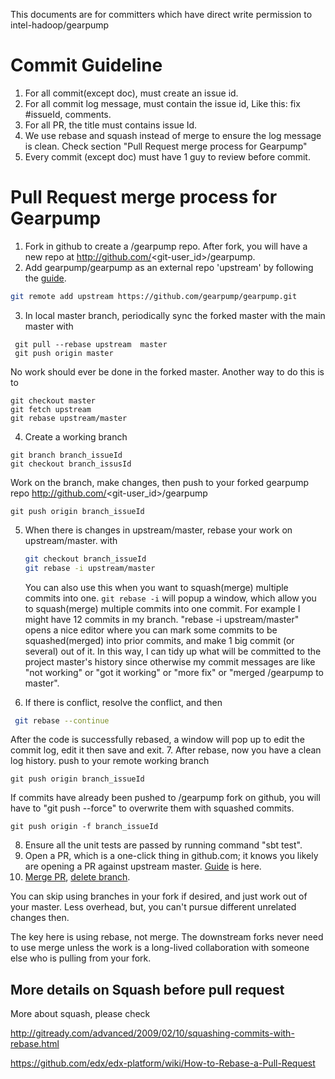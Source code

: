 This documents are for committers which have direct write permission to intel-hadoop/gearpump

Commit Guideline
========================
1.	For all commit(except doc), must create an issue id.
2.	For all commit log message, must contain the issue id, Like this: fix #issueId, comments.
3.	For all PR, the title must contains issue Id.
4.	We use rebase and squash instead of merge to ensure the log message is clean. Check section "Pull Request merge process for Gearpump"
5.	Every commit (except doc) must have 1 guy to review before commit.

Pull Request merge process for Gearpump
========================
1. Fork in github to create a /gearpump repo. After fork, you will have a new repo at http://github.com/<git-user_id>/gearpump.
2. Add gearpump/gearpump as an external repo 'upstream' by following the [guide](https://help.github.com/articles/configuring-a-remote-for-a-fork/).

  ```bash
  git remote add upstream https://github.com/gearpump/gearpump.git
  ```

3. In local master branch, periodically sync the forked master with the main master with 
 
  ```
   git pull --rebase upstream  master
   git push origin master
  ``` 
No work should ever be done in the forked master. Another way to do this is to 

 ```
 git checkout master
 git fetch upstream
 git rebase upstream/master
 ```

4. Create a working branch

  ```
  git branch branch_issueId
  git checkout branch_issusId
  ```

  Work on the branch, make changes, then push to your forked gearpump repo http://github.com/<git-user_id>/gearpump

  ```
  git push origin branch_issueId
  ```

5. When there is changes in upstream/master, rebase your work on upstream/master. with

   ```bash
   git checkout branch_issueId
   git rebase -i upstream/master
   ```

   You can also use this when you want to squash(merge) multiple commits into one.
   ```git rebase -i``` will popup a window, which allow you to squash(merge) multiple commits into one commit.
   For example I might have 12 commits in my branch. "rebase -i upstream/master" opens a nice editor where you can mark some commits to be squashed(merged) into prior commits, and make 1 big commit (or several) out of it. In this way, I can tidy up what will be committed to the project master's history since otherwise my commit messages are like "not working" or "got it working" or "more fix" or "merged <git-user-id>/gearpump to master".

6. If there is conflict, resolve the conflict, and then 

  ```bash
   git rebase --continue  
  ```

  After the code is successfully rebased, a window will pop up to edit the commit log, edit it then save and exit.
7. After rebase, now you have a clean log history. push to your remote working branch

  ```
  git push origin branch_issueId
  ```

  If commits have already been pushed to <git-user-id>/gearpump fork on github, you will have to "git push --force" to overwrite them with squashed commits.

  ```
  git push origin -f branch_issueId
  ```

8. Ensure all the unit tests are passed by running command "sbt test".
6. Open a PR, which is a one-click thing in github.com; it knows you likely are opening a PR against upstream master. [Guide](https://help.github.com/articles/creating-a-pull-request) is here.
7. [Merge PR](https://help.github.com/articles/merging-a-pull-request), [delete branch](https://help.github.com/articles/deleting-unused-branches).


You can skip using branches in your fork if desired, and just work out of your master. Less overhead, but, you can't pursue different unrelated changes then.

The key here is using rebase, not merge. The downstream forks never need to use merge unless the work is a long-lived collaboration with someone else who is pulling from your fork.

More details on Squash before pull request
---------------------------
More about squash, please check 

http://gitready.com/advanced/2009/02/10/squashing-commits-with-rebase.html 

https://github.com/edx/edx-platform/wiki/How-to-Rebase-a-Pull-Request
